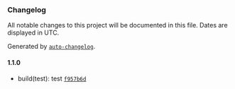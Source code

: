 ### Changelog

All notable changes to this project will be documented in this file. Dates are displayed in UTC.

Generated by [`auto-changelog`](https://github.com/CookPete/auto-changelog).

#### 1.1.0

- build(test): test [`f957b6d`](https://github.com/JsantanaRoman/actions-test/commit/f957b6dd3a9f5e6943f5ae0b3e3621a88c454312)
